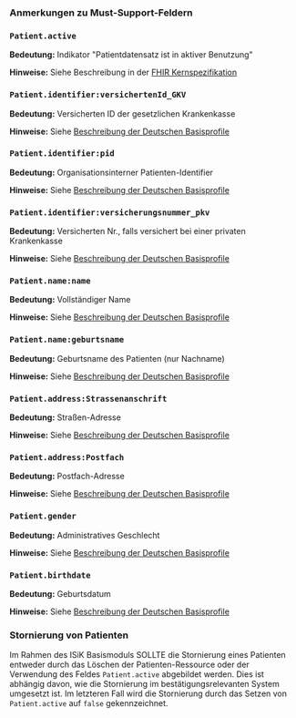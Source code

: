 ### Anmerkungen zu Must-Support-Feldern

### `Patient.active`

**Bedeutung:** Indikator "Patientdatensatz ist in aktiver Benutzung"

**Hinweise:** Siehe Beschreibung in der [FHIR Kernspezifikation](http://hl7.org/fhir/patient-definitions.html#Patient.active)

### `Patient.identifier:versichertenId_GKV`

**Bedeutung:** Versicherten ID der gesetzlichen Krankenkasse

**Hinweise:** Siehe [Beschreibung der Deutschen Basisprofile](https://simplifier.net/guide/basisprofil-de-r4/Datentypen-Identifier#GesetzlicheKrankenversichertennummer10-stelligeKVID-Identifier)

### `Patient.identifier:pid`

**Bedeutung:** Organisationsinterner Patienten-Identifier

**Hinweise:** Siehe [Beschreibung der Deutschen Basisprofile](https://simplifier.net/guide/basisprofil-de-r4/Datentypen-Identifier#OrganisationsinternerPatienten-Identifier)

### `Patient.identifier:versicherungsnummer_pkv`

**Bedeutung:** Versicherten Nr., falls versichert bei einer privaten Krankenkasse

**Hinweise:** Siehe [Beschreibung der Deutschen Basisprofile](https://simplifier.net/guide/basisprofil-de-r4/Datentypen-Identifier#PrivateKrankenversichertennummer-Identifier)

### `Patient.name:name`

**Bedeutung:** Vollständiger Name

**Hinweise:** Siehe [Beschreibung der Deutschen Basisprofile](https://simplifier.net/guide/basisprofil-de-r4/Ressourcen-Patient-Name)

### `Patient.name:geburtsname` 

**Bedeutung:** Geburtsname des Patienten (nur Nachname)

**Hinweise:** Siehe [Beschreibung der Deutschen Basisprofile](https://simplifier.net/guide/basisprofil-de-r4/Ressourcen-Patient-Name)

### `Patient.address:Strassenanschrift`

**Bedeutung:** Straßen-Adresse

**Hinweise:** Siehe [Beschreibung der Deutschen Basisprofile](https://simplifier.net/guide/basisprofil-de-r4/Ressourcen-Patient#Ressourcen-Patient-Addresse)

### `Patient.address:Postfach`

**Bedeutung:** Postfach-Adresse

**Hinweise:** Siehe [Beschreibung der Deutschen Basisprofile](https://simplifier.net/guide/basisprofil-de-r4/Ressourcen-Patient#Ressourcen-Patient-Addresse)

### `Patient.gender`

**Bedeutung:** Administratives Geschlecht

**Hinweise:** Siehe [Beschreibung der Deutschen Basisprofile](https://simplifier.net/guide/basisprofil-de-r4/Ressourcen-Patient#Ressourcen-Patient-Geschlecht)

### `Patient.birthdate`

**Bedeutung:** Geburtsdatum

**Hinweise:** Siehe [Beschreibung der Deutschen Basisprofile](https://simplifier.net/guide/basisprofil-de-r4/Ressourcen-Patient#Ressourcen-Patient-Geburtsdatum)

### Stornierung von Patienten

Im Rahmen des ISiK Basismoduls SOLLTE die Stornierung eines Patienten entweder durch das Löschen der Patienten-Ressource oder der Verwendung des Feldes `Patient.active` abgebildet werden. Dies ist abhängig davon, wie die Stornierung im bestätigungsrelevanten System umgesetzt ist. Im letzteren Fall wird die Stornierung durch das Setzen von `Patient.active` auf `false` gekennzeichnet.